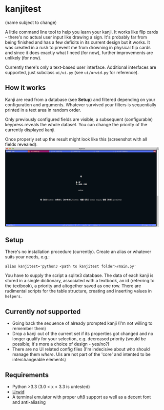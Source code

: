 kanjitest
=========

(name subject to change)

A little command line tool to help you learn your kanji. It works like flip cards - there's no actual user input like drawing a sign. It's probably far from being finished and has a few deficits in its current design but it works. It was created in a rush to prevent me from drowning in physical flip cards and since it does exactly what I need (for now), further improvements are unlikely (for now).

Currently there's only a text-based user interface. Additional interfaces are supported, just subclass `ui/ui.py` (see `ui/urwid.py` for reference).


How it works
------------

Kanji are read from a database (see **Setup**) and filtered depending on your configuration and arguments. Whatever survived your filters is sequentially printed in a text area in random order.

Only previously configured fields are visible, a subsequent (configurable) keypress reveals the whole dataset. You can change the priority of the currently displayed kanji.

Once properly set up the result might look like this (screenshot with all fields revealed):
![Screenshot with all fields revealed](img/screenshot1.png)


Setup
-----

There's no installation procedure (currently). Create an alias or whatever suits your needs, e.g.:

    alias kanjitest='python3 <path to kanjitest folder>/main.py'

You have to supply the script a sqlite3 database. The data of each kanji is stored in a single dictionary, associated with a textbook, an id (referring to the textbook), a priority and altogether saved as one row. There are rudimental scripts for the table structure, creating and inserting values in `helpers`.


Currently *not* supported
-------------------------

- Going back the sequence of already prompted kanji (I'm not willing to remember them)
- Drop a kanji out of the current set if its properties got changed and no longer qualify for your selection, e.g. decreased priority (would be possible; it's more a choice of design - yes/no?)
- There are no UI related config files (I'm indecisive about *who* should manage them *where*. UIs are not part of the 'core' and intented to be interchangeable elements)


Requirements
------------

- Python >3.3 (3.0 < x < 3.3 is untested)
- [Urwid](https://pypi.python.org/pypi/urwid/)
- A terminal emulator with proper uft8 support as well as a decent font and anti-aliasing
